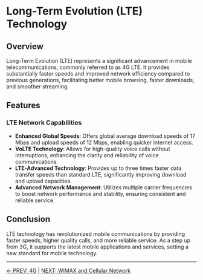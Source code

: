 # Long-Term Evolution (LTE) Technology

## Overview
Long-Term Evolution (LTE) represents a significant advancement in mobile telecommunications, commonly referred to as 4G LTE. It provides substantially faster speeds and improved network efficiency compared to previous generations, facilitating better mobile browsing, faster downloads, and smoother streaming.

## Features
### LTE Network Capabilities
- **Enhanced Global Speeds**: Offers global average download speeds of 17 Mbps and upload speeds of 12 Mbps, enabling quicker internet access.
- **VoLTE Technology**: Allows for high-quality voice calls without interruptions, enhancing the clarity and reliability of voice communications.
- **LTE-Advanced Technology**: Provides up to three times faster data transfer speeds than standard LTE, significantly improving download and upload capacities.
- **Advanced Network Management**: Utilizes multiple carrier frequencies to boost network performance and stability, ensuring consistent and reliable service.

## Conclusion
LTE technology has revolutionized mobile communications by providing faster speeds, higher quality calls, and more reliable service. As a step up from 3G, it supports the latest mobile applications and services, setting a new standard for mobile technology.

---

[← PREV: 4G](4G.md) | [NEXT: WiMAX and Cellular Network](WiMAX%20and%20Cellular%20Network.md)
